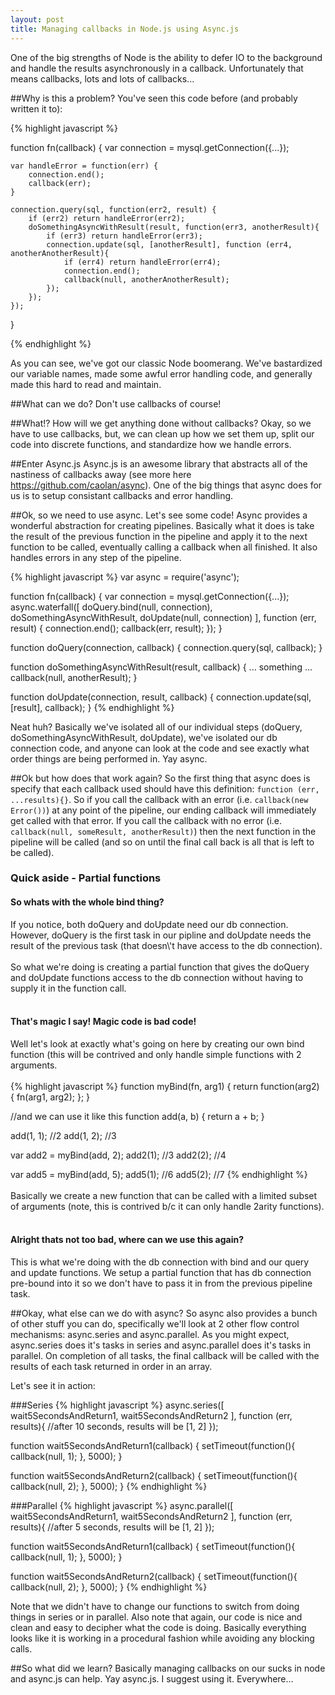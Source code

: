 ```yaml
---
layout: post
title: Managing callbacks in Node.js using Async.js
---
```

One of the big strengths of Node is the ability to defer IO to the background and handle the results asynchronously in a callback. Unfortunately that means callbacks, lots and lots of callbacks...

##Why is this a problem?
You\'ve seen this code before (and probably written it to):

{% highlight javascript %}

function fn(callback) {
    var connection = mysql.getConnection({...});

    var handleError = function(err) {
        connection.end();
        callback(err);
    }

    connection.query(sql, function(err2, result) {
        if (err2) return handleError(err2);
        doSomethingAsyncWithResult(result, function(err3, anotherResult){
            if (err3) return handleError(err3);
            connection.update(sql, [anotherResult], function (err4, anotherAnotherResult){
                if (err4) return handleError(err4);
                connection.end();
                callback(null, anotherAnotherResult);
            });
        });
    });
}

{% endhighlight %}

As you can see, we\'ve got our classic Node boomerang. We\'ve bastardized our variable names, made some awful error handling code, and generally made this hard to read and maintain.

##What can we do?
Don\'t use callbacks of course!

##What!? How will we get anything done without callbacks?
Okay, so we have to use callbacks, but, we can clean up how we set them up, split our code into discrete functions, and standardize how we handle errors.

##Enter Async.js
Async.js is an awesome library that abstracts all of the nastiness of callbacks away (see more here https://github.com/caolan/async). One of the big things that async does for us is to setup consistant callbacks and error handling.

##Ok, so we need to use async. Let\'s see some code!
Async provides a wonderful abstraction for creating pipelines. Basically what it does is take the result of the previous function in the pipeline and apply it to the next function to be called, eventually calling a callback when all finished. It also handles errors in any step of the pipeline. 

{% highlight javascript %}
var async = require('async');

function fn(callback) {
    var connection = mysql.getConnection({...});
    async.waterfall([
        doQuery.bind(null, connection),
        doSomethingAsyncWithResult,
        doUpdate(null, connection)
    ], function (err, result) {
        connection.end();
        callback(err, result);
    });
}

function doQuery(connection, callback) {
    connection.query(sql, callback);
}

function doSomethingAsyncWithResult(result, callback) {
    ... something ...
    callback(null, anotherResult);
}

function doUpdate(connection, result, callback) {
    connection.update(sql, [result], callback);
}
{% endhighlight %}

Neat huh? Basically we\'ve isolated all of our individual steps (doQuery, doSomethingAsyncWithResult, doUpdate), we\'ve isolated our db connection code, and anyone can look at the code and see exactly what order things are being performed in. Yay async.

##Ok but how does that work again?
So the first thing that async does is specify that each callback used should have this definition: `function (err, ...results){}`. So if you call the callback with an error (i.e. `callback(new Error())`) at any point of the pipeline, our ending callback will immediately get called with that error. If you call the callback with no error (i.e. `callback(null, someResult, anotherResult)`) then the next function in the pipeline will be called (and so on until the final call back is all that is left to be called). 

<div class="well">
<h3>Quick aside - Partial functions</h3>

<h4>So whats with the whole bind thing?</h4>
If you notice, both doQuery and doUpdate need our db connection. However, doQuery is the first task in our pipline and doUpdate needs the result of the previous task (that doesn\'t have access to the db connection). 
<br /><br />
So what we're doing is creating a partial function that gives the doQuery and doUpdate functions access to the db connection without having to supply it in the function call.
<br /><br />
<h4>That's magic I say! Magic code is bad code!</h4>
Well let's look at exactly what's going on here by creating our own bind function (this will be contrived and only handle simple functions with 2 arguments.
<br /><br />
{% highlight javascript %}
function myBind(fn, arg1) {
    return function(arg2) {
        fn(arg1, arg2);
    };
}

//and we can use it like this
function add(a, b) { return a + b; }

add(1, 1); //2
add(1, 2); //3

var add2 = myBind(add, 2);
add2(1); //3
add2(2); //4

var add5 = myBind(add, 5);
add5(1); //6
add5(2); //7
{% endhighlight %}
<br /><br />
Basically we create a new function that can be called with a limited subset of arguments (note, this is contrived b/c it can only handle 2arity functions).
<br /><br />
<h4>Alright thats not too bad, where can we use this again?</h4>
This is what we're doing with the db connection with bind and our query and update functions. We setup a partial function that has db connection pre-bound into it so we don't have to pass it in from the previous pipeline task.
</div>

##Okay, what else can we do with async?
So async also provides a bunch of other stuff you can do, specifically we\'ll look at 2 other flow control mechanisms: async.series and async.parallel. As you might expect, async.series does it\'s tasks in series and async.parallel does it\'s tasks in parallel. On completion of all tasks, the final callback will be called with the results of each task returned in order in an array.

Let\'s see it in action:

###Series
{% highlight javascript %}
async.series([
    wait5SecondsAndReturn1,
    wait5SecondsAndReturn2
], function (err, results){
    //after 10 seconds, results will be [1, 2]
});

function wait5SecondsAndReturn1(callback) {
    setTimeout(function(){
        callback(null, 1);
    }, 5000);
}

function wait5SecondsAndReturn2(callback) {
    setTimeout(function(){
        callback(null, 2);
    }, 5000);
}
{% endhighlight %}

###Parallel
{% highlight javascript %}
async.parallel([
    wait5SecondsAndReturn1,
    wait5SecondsAndReturn2
], function (err, results){
    //after 5 seconds, results will be [1, 2]
});

function wait5SecondsAndReturn1(callback) {
    setTimeout(function(){
        callback(null, 1);
    }, 5000);
}

function wait5SecondsAndReturn2(callback) {
    setTimeout(function(){
        callback(null, 2);
    }, 5000);
}
{% endhighlight %}

Note that we didn\'t have to change our functions to switch from doing things in series or in parallel. Also note that again, our code is nice and clean and easy to decipher what the code is doing. Basically everything looks like it is working in a procedural fashion while avoiding any blocking calls.

##So what did we learn?
Basically managing callbacks on our sucks in node and async.js can help. Yay async.js. I suggest using it. Everywhere...